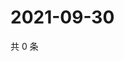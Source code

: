 # 2021-09-30

共 0 条

<!-- BEGIN WEIBO -->
<!-- 最后更新时间 Thu Sep 30 2021 13:12:42 GMT+0800 (China Standard Time) -->

<!-- END WEIBO -->
